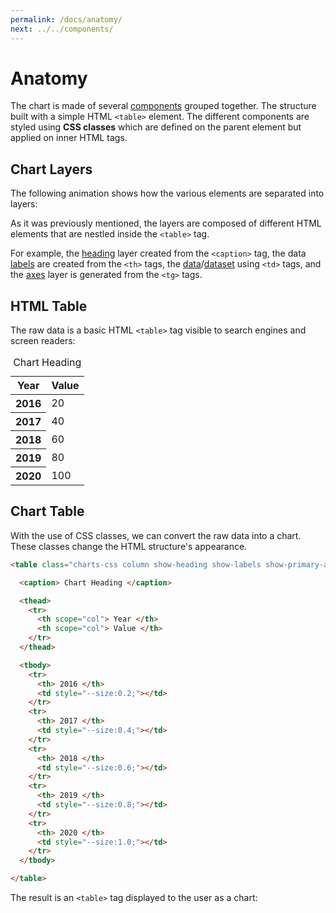 ```yaml
---
permalink: /docs/anatomy/
next: ../../components/
---
```


# Anatomy

The chart is made of several [components](../components/) grouped together. The structure built with a simple HTML `<table>` element. The different components are styled using **CSS classes** which are defined on the parent element but applied on inner HTML tags.

## Chart Layers

The following animation shows how the various elements are separated into layers:

<code-example code-example-id="anatomy-layers">
<template v-slot:css-code>
.layers-wrapper {
	position: relative;
	width: calc(100% * 0.42261826174); /* 100% * cos(65deg) */
	width: 75%;
    margin: 0 auto;
	aspect-ratio: 1 / 1;
}
.layers-wrapper .charts-css {
	position: absolute;
	inset: 0;
	width: 100%;
	height: 100%;
	margin: 0 auto;
	border-radius: 10px;
	animation-name: animate_layers;
	animation-duration: 20s;
	animation-iteration-count: infinite;
	animation-timing-function: ease-in-out;
	--labels-size: 40px !important;
	--heading-size: 40px !important;
}
.layers-wrapper .charts-css caption {
	padding: 10px !important;
}
.layers-wrapper .charts-css:nth-child(1) {
	--distance: -150px;
}
.layers-wrapper .charts-css:nth-child(2) {
	--distance: -50px;
}
.layers-wrapper .charts-css:nth-child(3) {
	--distance: 50px;
}
.layers-wrapper .charts-css:nth-child(4) {
	--distance: 150px;
}
.layers-wrapper:hover .charts-css {
	animation-play-state: paused;
}
@keyframes animate_layers {
	5% {
		transform: rotateX(0) rotate(0) translateZ(0);
		background-color: rgba(255, 255, 255, 0);
		box-shadow: none;
	}
	20%{
		transform: rotateX(65deg) rotate(45deg) translateZ(var(--distance));
		background-color: rgba(0, 0, 0, 0.1);
		box-shadow: 0 0 0 1px rgba(0, 0, 0, 0.2);
	}
	35% {
		transform: rotateX(65deg) rotate(-135deg) translateZ(var(--distance));
	}
	65% {
		transform: rotateX(65deg) rotate(135deg) translateZ(var(--distance));
	}
	80% {
		transform: rotateX(65deg) rotate(-45deg) translateZ(var(--distance));
		background-color: rgba(0, 0, 0, 0.1);
		box-shadow: 0 0 0 1px rgba(0, 0, 0, 0.2);
	}
	95% {
		transform: rotateX(0) rotate(0) translateZ(0);
		background-color: rgba(0, 0, 0, 0);
		box-shadow: none;
	}
}
</template>
<template v-slot:html-code>
<div class="layers-wrapper">
	<table class="charts-css column show-heading show-labels show-primary-axis show-4-secondary-axes show-data-axes">
		<caption> </caption>
		<tbody>
			<tr>
				<th> </th>
				<td style="--size:0;"></td>
			</tr>
			<tr>
				<th> </th>
				<td style="--size:0;"></td>
			</tr>
			<tr>
				<th> </th>
				<td style="--size:0;"></td>
			</tr>
			<tr>
				<th> </th>
				<td style="--size:0;"></td>
			</tr>
			<tr>
				<th> </th>
				<td style="--size:0;"></td>
			</tr>
		</tbody>
	</table>
	<table class="charts-css column show-heading show-labels data-spacing-15">
		<caption> </caption>
		<tbody>
			<tr>
				<th> </th>
				<td style="--size:0.2;"></td>
			</tr>
			<tr>
				<th> </th>
				<td style="--size:0.4;"></td>
			</tr>
			<tr>
				<th> </th>
				<td style="--size:0.6;"></td>
			</tr>
			<tr>
				<th> </th>
				<td style="--size:0.8;"></td>
			</tr>
			<tr>
				<th> </th>
				<td style="--size:1;"></td>
			</tr>
		</tbody>
	</table>
	<table class="charts-css column show-heading show-labels">
		<caption> </caption>
		<tbody>
			<tr>
				<th> 2016 </th>
			</tr>
			<tr>
				<th> 2017 </th>
			</tr>
			<tr>
				<th> 2018 </th>
			</tr>
			<tr>
				<th> 2019 </th>
			</tr>
			<tr>
				<th> 2020 </th>
			</tr>
		</tbody>
	</table>
	<table class="charts-css column show-heading">
		<caption> Chart Heading </caption>
	</table>
</div>
</template>
</code-example>

As it was previously mentioned, the layers are composed of different HTML elements that are nestled inside the `<table>` tag.

For example, the [heading](../components/heading/) layer created from the `<caption>` tag, the data [labels](../components/labels/) are created from the `<th>` tags, the [data](../components/data/)/[dataset](../components/datasets/) using `<td>` tags, and the [axes](../components/axes/) layer is generated from the `<tg>` tags.

## HTML Table

The raw data is a basic HTML `<table>` tag visible to search engines and screen readers:

<table>

  <caption> Chart Heading </caption>

  <thead>
    <tr>
      <th scope="col"> Year </th>
      <th scope="col"> Value </th>
    </tr>
  </thead>

  <tbody>
    <tr>
      <th> 2016 </th>
      <td style="--size:0.2;"> 20 </td>
    </tr>
    <tr>
      <th> 2017 </th>
      <td style="--size:0.4;"> 40 </td>
    </tr>
    <tr>
      <th> 2018 </th>
      <td style="--size:0.6;"> 60 </td>
    </tr>
    <tr>
      <th> 2019 </th>
      <td style="--size:0.8;"> 80 </td>
    </tr>
    <tr>
      <th> 2020 </th>
      <td style="--size:1.0;"> 100 </td>
    </tr>
  </tbody>

</table>

## Chart Table

With the use of CSS classes, we can convert the raw data into a chart. These classes change the HTML structure's appearance.

```html
<table class="charts-css column show-heading show-labels show-primary-axis show-4-secondary-axes show-data-axes data-spacing-15 hide-data">

  <caption> Chart Heading </caption>

  <thead>
    <tr>
      <th scope="col"> Year </th>
      <th scope="col"> Value </th>
    </tr>
  </thead>

  <tbody>
    <tr>
      <th> 2016 </th>
      <td style="--size:0.2;"></td>
    </tr>
    <tr>
      <th> 2017 </th>
      <td style="--size:0.4;"></td>
    </tr>
    <tr>
      <th> 2018 </th>
      <td style="--size:0.6;"></td>
    </tr>
    <tr>
      <th> 2019 </th>
      <td style="--size:0.8;"></td>
    </tr>
    <tr>
      <th> 2020 </th>
      <td style="--size:1.0;"></td>
    </tr>
  </tbody>

</table>
```

The result is an `<table>` tag displayed to the user as a chart:

<code-example code-example-id="anatomy-simple-chart">
<template v-slot:css-code>
#anatomy-simple-chart {
  height: 300px;
  max-width: 400px;
  margin: 0 auto;
}
</template>
<template v-slot:html-code>
<table class="charts-css column show-heading show-labels show-primary-axis show-4-secondary-axes show-data-axes data-spacing-15 hide-data" id="anatomy-simple-chart">

  <caption> Chart Heading </caption>

  <thead>
    <tr>
      <th scope="col"> Year </th>
      <th scope="col"> Value </th>
    </tr>
  </thead>

  <tbody>
    <tr>
      <th> 2016 </th>
      <td style="--size:0.2;"> <span class="data"> 20 </span> </td>
    </tr>
    <tr>
      <th> 2017 </th>
      <td style="--size:0.4;"> <span class="data"> 40 </span> </td>
    </tr>
    <tr>
      <th> 2018 </th>
      <td style="--size:0.6;"> <span class="data"> 60 </span> </td>
    </tr>
    <tr>
      <th> 2019 </th>
      <td style="--size:0.8;"> <span class="data"> 80 </span> </td>
    </tr>
    <tr>
      <th> 2020 </th>
      <td style="--size:1.0;"> <span class="data"> 100 </span> </td>
    </tr>
  </tbody>

</table>
</template>
</code-example>
